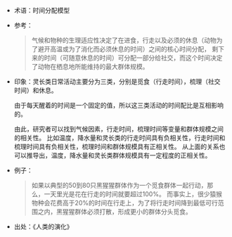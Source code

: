 + 术语：时间分配模型
+ 参考：

  > 气候和物种的生理适应性决定了在进食，行走以及必须的休息（动物为了避开高温或为了消化而必须休息的时间）之间的核心时间分配，
剩下来的时间（可随意休息的时间）可分配一部分给社交，而这个时间决定了动物在栖息地所能维持的最大群体规模。
+ 印象：灵长类日常活动主要分为三类，分别是觅食（行走时间），梳理（社交时间）和休息。

  由于每天醒着的时间是一个固定的值，所以这三类活动的时间配比是互相影响的。

  由此，研究者可以找到气候因素，行走时间，梳理时间等变量和群体规模之间的相关性。
比如温度，降水量和灵长类的行走时间具有负相关性，行走时间和梳理时间具有负相关性，梳理时间和群体规模具有正相关性。
从上面的关系也可以推导出，温度，降水量和灵长类群体规模具有一定程度的正相关性。
+ 例子：

  > 如果以典型的50到80只黑猩猩群体作为一个觅食群体一起行动，那么，一天里光是花在行走的时间就要超过100%。
而事实上，很少猿猴物种会花费高于20%的时间在行走上，为了将行走时间降到最低可行范围之内，黑猩猩群体必须打散，形成更小的群体分头觅食。

+ 出处：《人类的演化》
